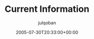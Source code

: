 ---
title: 'Current Information'
posts: 1
hash: 't437'
author: 'julqoban'
date: 2005-07-30T20:33:00+00:00
sources:
  - http://forums.tokipona.org/viewtopic.php%3Ft=437.html
---